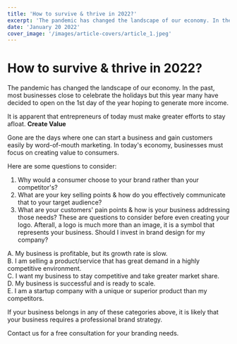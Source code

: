 ```yaml
---
title: 'How to survive & thrive in 2022?'
excerpt: 'The pandemic has changed the landscape of our economy. In the past, most businesses close to celebrate the holidays but this year many have decided to open on the 1st day of the year hoping to generate more income.'
date: 'January 20 2022'
cover_image: '/images/article-covers/article_1.jpeg'
---
```


# How to survive & thrive in 2022?

The pandemic has changed the landscape of our economy. In the past, most businesses close to celebrate the holidays but this year many have decided to open on the 1st day of the year hoping to generate more income.

It is apparent that entrepreneurs of today must make greater efforts to stay afloat.
**Create Value**

Gone are the days where one can start a business and gain customers easily by word-of-mouth marketing. In today's economy, businesses must focus on creating value to consumers.

Here are some questions to consider:

1. Why would a consumer choose to your brand rather than your competitor's?
2. What are your key selling points & how do you effectively communicate that to your target audience?
3. What are your customers' pain points & how is your business addressing those needs?
   These are questions to consider before even creating your logo. Afterall, a logo is
   much more than an image, it is a symbol that represents your business.
   Should I invest in brand design for my company?

A. My business is profitable, but its growth rate is slow.  
B. I am selling a product/service that has great demand in a highly competitive environment.  
C. I want my business to stay competitive and take greater market share.  
D. My business is successful and is ready to scale.  
E. I am a startup company with a unique or superior product than my competitors.

If your business belongs in any of these categories above, it is likely that your business requires a professional brand strategy.

Contact us for a free consultation for your branding needs.
